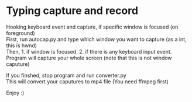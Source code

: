 # Typing capture and record
Hooking keyboard event and capture, if specific window is focused (on foreground)  
First, run autocap.py and type which window you want to capture (as a int, this is hwnd)  
Then, 1. if window is focused.  2. if there is any keyboard input event.  
Program will capture your whole screen (note that this is not window caputure)  

If you finshed, stop program and run converter.py  
This will convert your caputures to mp4 file (You need ffmpeg first)  
  
Enjoy :)